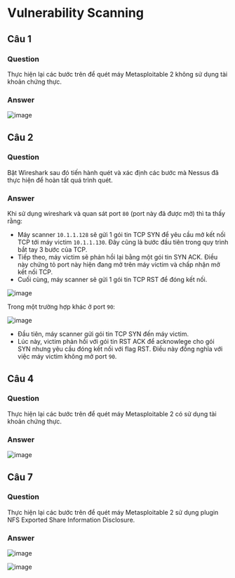 # Vulnerability Scanning
## Câu 1
### Question
Thực hiện lại các bước trên để quét máy Metasploitable 2 không sử dụng tài khoản chứng thực.  

### Answer
![image](https://user-images.githubusercontent.com/44528004/138049697-e0f2f58c-0dbc-465b-a8bf-88999f830e42.png)


## Câu 2
### Question
Bật Wireshark sau đó tiến hành quét và xác định các bước mà Nessus đã thực hiện để hoàn tất quá trình quét.

### Answer
Khi sử dụng wireshark và quan sát port `80` (port này đã được mở) thì ta thấy rằng:  
- Máy scanner `10.1.1.128` sẽ gửi 1 gói tin TCP SYN để yêu cầu mở kết nối TCP tới máy victim `10.1.1.130`. Đây cũng là bước đầu tiên trong quy trình bắt tay 3 bước của TCP.  
- Tiếp theo, máy victim sẽ phản hồi lại bằng một gói tin SYN ACK. Điều này chứng tỏ port này hiện đang mở trên máy victim và chấp nhận mở kết nối TCP.  
- Cuối cùng, máy scanner sẽ gửi 1 gói tin TCP RST để đóng kết nối.   

![image](https://user-images.githubusercontent.com/44528004/138048338-412d1dcb-a091-4418-bfbc-404a5ec7bf27.png)

Trong một trường hợp khác ở port `90`:  

![image](https://user-images.githubusercontent.com/44528004/138049008-4cc354ef-a39b-408e-b611-7d0adbe736ad.png)  

- Đầu tiên, máy scanner gửi gói tin TCP SYN đến máy victim.  
- Lúc này, victim phản hồi với gói tin RST ACK để acknowlege cho gói SYN nhưng yêu cầu đóng kết nối với flag RST. Điều này đồng nghĩa với việc máy victim không mở port `90`.

## Câu 4
### Question
Thực hiện lại các bước trên để quét máy Metasploitable 2 có sử dụng tài khoản chứng thực.  

### Answer
![image](https://user-images.githubusercontent.com/44528004/138052817-dc73d885-d058-4233-8e16-8c0f42d6be1d.png)

## Câu 7
### Question
Thực hiện lại các bước trên để quét máy Metasploitable 2 sử dụng plugin NFS Exported Share Information Disclosure.

### Answer
![image](https://user-images.githubusercontent.com/44528004/138053428-e5ad689d-a826-495e-902a-3083598c5353.png)


![image](https://user-images.githubusercontent.com/44528004/138053394-b3c7a085-58e7-4c91-9cdb-6b3dd8784176.png)

